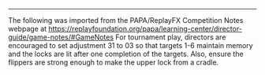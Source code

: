 ***
The following was imported from the PAPA/ReplayFX Competition Notes webpage at https://replayfoundation.org/papa/learning-center/director-guide/game-notes/#GameNotes
For tournament play, directors are encouraged to set adjustment 31 to 03 so that targets 1-6 maintain memory and the locks are lit after one completion of the targets. Also, ensure the flippers are strong enough to make the upper lock from a cradle.
